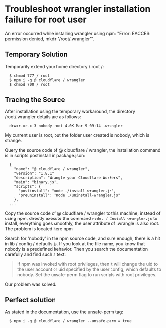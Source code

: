 # Troubleshoot wrangler installation failure for root user

An error occurred while installing wrangler using npm: "Error: EACCES: permission denied, mkdir '/root/.wrangler'".

## Temporary Solution

Temporarily extend your home directory / root /:

``` 
  $ chmod 777 / root
  $ npm i -g @ cloudflare / wrangler
  $ chmod 700 / root
```

## Tracing the Source

After installation using the temporary workaround, the directory /root/.wrangler details are as follows:

```
  drwxr-xr-x 3 nobody root 4.0K Mar 9 09:14 .wrangler
```

My current user is root, but the folder user created is nobody, which is strange.

Query the source code of @ cloudflare / wrangler, the installation command is in scripts.postinstall in package.json:

```
  {
    "name": "@ cloudflare / wrangler",
    "version": "1.8.1",
    "description": "Wrangle your Cloudflare Workers",
    "main": "binary.js",
    "scripts": {
      "postinstall": "node ./install-wrangler.js",
      "preuninstall": "node ./uninstall-wrangler.js"
    },
  ...

```

Copy the source code of @ cloudflare / wrangler to this machine, instead of using npm, directly execute the command `node. / Install-wrangler.js` to install, everything goes smoothly, the user attribute of .wrangle is also root. The problem is located here npm

Search for 'nobody' in the npm source code, and sure enough, there is a hit in lib / config / defaults.js. If you look at the file name, you know that nobody is a predefined behavior. Then you search the documentation carefully and find such a text:

> If npm was invoked with root privileges, then it will change the uid to the user account or uid specified by the user config, which defaults to nobody. Set the unsafe-perm flag to run scripts with root privileges.

Our problem was solved.

## Perfect solution

As stated in the documentation, use the unsafe-perm tag:

```
  $ npm i -g @ cloudflare / wrangler --unsafe-perm = true
```
